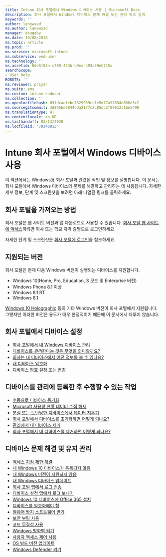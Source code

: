```yaml
---
title: Intune 회사 포털에서 Windows 디바이스 사용 | Microsoft Docs
description: 회사 포털에서 Windows 디바이스 문제 해결 또는 관리 링크 검색
keywords: ''
author: lenewsad
ms.author: lanewsad
manager: dougeby
ms.date: 10/08/2018
ms.topic: article
ms.prod: ''
ms.service: microsoft-intune
ms.subservice: end-user
ms.technology: ''
ms.assetid: 0de5f03a-c288-423b-b9ea-493a39eb715a
searchScope:
- User help
ROBOTS: ''
ms.reviewer: priyar
ms.suite: ems
ms.custom: intune-enduser
ms.collection: ''
ms.openlocfilehash: 89fdcaefebc7329959cc1e5d77a97034d038d5c2
ms.sourcegitcommit: 3d895be2844bda2177c2c85dc2f09612a1be5490
ms.translationtype: HT
ms.contentlocale: ko-KR
ms.lasthandoff: 03/13/2020
ms.locfileid: "79346913"
---
```

# <a name="using-your-windows-device-with-intune-company-portal"></a>Intune 회사 포털에서 Windows 디바이스 사용

이 섹션에서는 Windows용 회사 포털과 관련된 작업 및 정보를 설명합니다. 이 문서는 회사 포털에서 Windows 디바이스의 문제를 해결하고 관리하는 데 사용됩니다. 자세한 세부 정보, 단계 및 스크린샷을 보려면 아래 나열된 링크를 클릭하세요.  

## <a name="how-to-get-company-portal"></a>회사 포털을 가져오는 방법
회사 포털은 웹 사이트 버전과 앱 다운로드로 사용할 수 있습니다. [회사 포털 웹 사이트에 액세스](https://go.microsoft.com/fwlink/?linkid=2010980)하려면 회사 또는 학교 자격 증명으로 로그인하세요.  

자세한 단계 및 스크린샷은 [회사 포털에 로그인](https://docs.microsoft.com/user-help/sign-in-to-the-company-portal)을 참조하세요.

## <a name="supported-versions"></a>지원되는 버전

회사 포털은 현재 다음 Windows 버전이 실행되는 디바이스를 지원합니다.

* Windows 10(Home, Pro, Education, S 모드 및 Enterprise 버전)
* Windows Phone 8.1 이상
* Windows 8.1 RT
* Windows 8.1

[Windows 10 Holographic](https://www.microsoft.com/hololens) 등의 기타 Windows 버전이 회사 포털에서 지원됩니다. 그렇지만 이러한 버전은 용도가 매우 한정적이기 때문에 이 문서에서 다루지 않습니다.

## <a name="set-up-your-device-in-the-company-portal"></a>회사 포털에서 디바이스 설정
- [회사 포털에서 내 Windows 디바이스 관리](windows-enrollment-company-portal.md)  
- [ 디바이스를 *관리*한다는 것은 무엇을 의미할까요?](what-happens-if-you-install-the-company-portal-app-and-enroll-your-device-in-intune-windows.md)
- [회사는 내 디바이스에서 어떤 정보를 볼 수 있나요?](what-info-can-your-company-see-when-you-enroll-your-device-in-intune.md)
- [내 디바이스 암호화](encrypt-your-device-windows.md)
- [디바이스 암호 설정 또는 변경](set-or-change-your-password-windows.md)

## <a name="things-you-can-do-after-your-device-is-enrolled-in-management"></a>디바이스를 관리에 등록한 후 수행할 수 있는 작업
- [수동으로 디바이스 동기화](sync-your-device-manually-windows.md)
- [Microsoft 사용량 현황 데이터 수집 해제](turn-off-microsoft-usage-data-collection-windows.md)
- [분실 또는 도난당한 디바이스에서 데이터 지우기](reset-erase-your-device-cpwebsite.md)
- [회사 포털에서 디바이스를 초기화하면 어떻게 되나요?](what-happens-if-you-reset-your-device-using-the-company-portal-windows.md)
- [관리에서 내 디바이스 제거](unenroll-your-device-from-intune-windows.md)
- [회사 포털에서 내 디바이스를 제거하면 어떻게 되나요?](what-happens-if-you-unenroll-your-device-from-intune-windows.md)

## <a name="troubleshoot-and-maintain-your-device"></a>디바이스 문제 해결 및 유지 관리
* [액세스 지점 제한 해결](resolve-access-point-restrictions.md)
* [내 Windows 10 디바이스가 등록되지 않음](troubleshoot-your-windows-10-device-windows.md)
* [내 Windows 버전이 지원되지 않음](your-windows-version-isnt-yet-supported.md)
* [내 Windows 디바이스 업데이트](you-need-to-update-your-windows-device.md)
* [회사 포털 앱에서 로그 전송](send-logs-to-your-it-admin-cp-windows.md)
* [디바이스 설정 앱에서 로그 보내기](send-logs-to-your-it-admin-settings-windows.md)
* [Windows 10 디바이스에 Office 365 설치](install-office-windows.md)
* [디바이스를 암호화해야 함](you-need-to-enable-windows-encryption.md)
* [맬웨어 방지 소프트웨어 받기](your-device-needs-antimalware-software.md)
* [보안 부팅 사용](you-need-to-enable-secure-boot-windows.md)
* [코드 무결성 사용](you-need-to-enable-code-integrity.md)
* [Windows 방화벽 켜기](you-need-to-enable-defender-firewall-windows.md)
* [사용자 액세스 제어 사용](you-need-to-enable-uac-windows.md)
* [OS 빌드 버전 업데이트](you-need-to-update-os-build-version-windows.md)
* [Windows Defender 켜기](turn-on-defender-windows.md)
